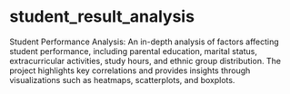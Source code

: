 # student_result_analysis
Student Performance Analysis: An in-depth analysis of factors affecting student performance, including parental education, marital status, extracurricular activities, study hours, and ethnic group distribution. The project highlights key correlations and provides insights through visualizations such as heatmaps, scatterplots, and boxplots.
